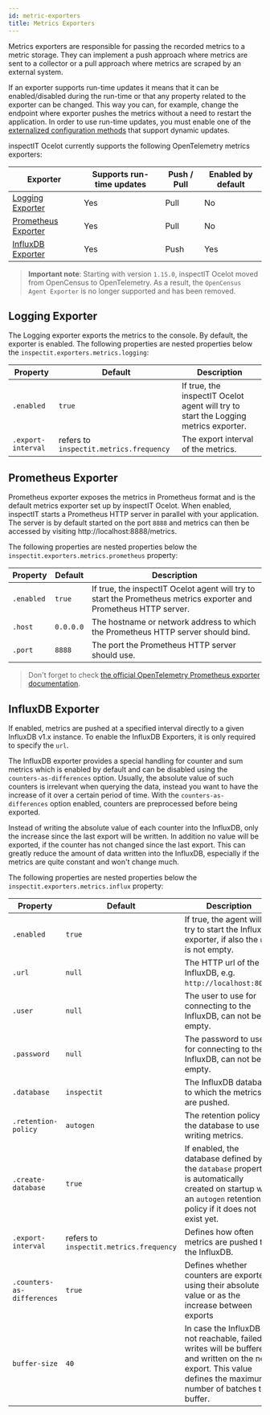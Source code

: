```yaml
---
id: metric-exporters
title: Metrics Exporters
---
```


Metrics exporters are responsible for passing the recorded metrics to a metric storage.
They can implement a push approach where metrics are sent to a collector or a pull approach where metrics are scraped by an external system.

If an exporter supports run-time updates it means that it can be enabled/disabled during the run-time or that any property related to the exporter can be changed.
This way you can, for example, change the endpoint where exporter pushes the metrics without a need to restart the application.
In order to use run-time updates, you must enable one of the [externalized configuration methods](configuration/external-configuration-sources) that support dynamic updates.

inspectIT Ocelot currently supports the following OpenTelemetry metrics exporters:

|Exporter |Supports run-time updates| Push / Pull |Enabled by default
|---|---|---|---|
|[Logging Exporter](#logging-exporter)|Yes|Pull|No
|[Prometheus Exporter](#prometheus-exporter)|Yes|Pull|No
|[InfluxDB Exporter](#influxdb-exporter)|Yes|Push|Yes

>**Important note**: Starting with version `1.15.0`, inspectIT Ocelot moved from OpenCensus to OpenTelemetry. As a result, the `OpenCensus Agent Exporter` is no longer supported and has been removed.

## Logging Exporter

The Logging exporter exports the metrics to the console. By default, the exporter is enabled. The following properties are nested properties below the `inspectit.exporters.metrics.logging`:

|Property |Default| Description
|---|---|---|
|`.enabled`|`true`|If true, the inspectIT Ocelot agent will try to start the Logging metrics exporter.
|`.export-interval`|refers to `inspectit.metrics.frequency`|The export interval of the metrics.

## Prometheus Exporter

Prometheus exporter exposes the metrics in Prometheus format and is the default metrics exporter set up by inspectIT Ocelot.
When enabled, inspectIT starts a Prometheus HTTP server in parallel with your application.
The server is by default started on the port `8888` and metrics can then be accessed by visiting http://localhost:8888/metrics.

The following properties are nested properties below the `inspectit.exporters.metrics.prometheus` property:

|Property |Default| Description
|---|---|---|
|`.enabled`|`true`|If true, the inspectIT Ocelot agent will try to start the Prometheus metrics exporter and Prometheus HTTP server.
|`.host`|`0.0.0.0`|The hostname or network address to which the Prometheus HTTP server should bind.
|`.port`|`8888`|The port the Prometheus HTTP server should use.


> Don't forget to check [the official OpenTelemetry Prometheus exporter documentation](https://github.com/open-telemetry/opentelemetry-java/tree/main/exporters/prometheus).

## InfluxDB Exporter

If enabled, metrics are pushed at a specified interval directly to a given InfluxDB v1.x instance.
To enable the InfluxDB Exporters, it is only required to specify the `url`.

The InfluxDB exporter provides a special handling for counter and sum metrics which is enabled by default and can be disabled using the `counters-as-differences` option.
Usually, the absolute value of such counters is irrelevant when querying the data, instead you want to have the increase of it over a certain period of time.
With the `counters-as-differences` option enabled, counters are preprocessed before being exported.

Instead of writing the absolute value of each counter into the InfluxDB, only the increase since the last export will be written.
In addition no value will be exported, if the counter has not changed since the last export.
This can greatly reduce the amount of data written into the InfluxDB, especially if the metrics are quite constant and won't change much.

The following properties are nested properties below the `inspectit.exporters.metrics.influx` property:

|Property |Default| Description
|---|---|---|
|`.enabled`|`true`|If true, the agent will try to start the Influx exporter, if also the `url` is not empty.
|`.url`|`null`|The HTTP url of the InfluxDB, e.g. `http://localhost:8086`.
|`.user`|`null`| The user to use for connecting to the InfluxDB, can not be empty.
|`.password`|`null`|The password to use for connecting to the InfluxDB, can not be empty.
|`.database`|`inspectit`| The InfluxDB database to which the metrics are pushed.
|`.retention-policy`|`autogen`| The retention policy of the database to use for writing metrics.
|`.create-database`|`true`| If enabled, the database defined by the `database` property is automatically created on startup with an `autogen` retention policy if it does not exist yet.
|`.export-interval`|refers to `inspectit.metrics.frequency`|Defines how often metrics are pushed to the InfluxDB.
|<nobr>`.counters-as-differences`</nobr>|`true`|Defines whether counters are exported using their absolute value or as the increase between exports
|`buffer-size`| `40` | In case the InfluxDB is not reachable, failed writes will be buffered and written on the next export. This value defines the maximum number of batches to buffer.